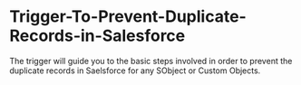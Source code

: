 # Trigger-To-Prevent-Duplicate-Records-in-Salesforce
The trigger will guide you to the basic steps involved in order to prevent the duplicate records in Saelsforce for any SObject or Custom Objects.
